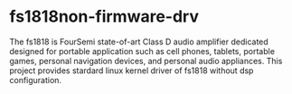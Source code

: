 # fs1818non-firmware-drv

The fs1818 is FourSemi state-of-art Class D audio amplifier dedicated designed for portable application such as cell phones, tablets, portable games, personal navigation devices, and personal audio appliances. 
This project provides stardard linux kernel driver of fs1818 without dsp configuration.

